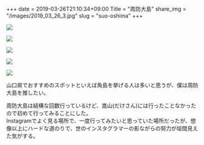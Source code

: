 +++
date  = 2019-03-26T21:10:34+09:00
Title = "周防大島"
share_img = "/images/2019_03_26_3.jpg"
slug = "suo-oshima"
+++

![](/images/2019_03_26_1.jpg)

![](/images/2019_03_26_2.jpg)

![](/images/2019_03_26_3.jpg)

![](/images/2019_03_26_4.jpg)

![](/images/2019_03_26_5.jpg)

山口県でおすすめのスポットといえば角島を挙げる人は多いと思うが、僕は周防大島を推したい。<br>

周防大島は結構な回数行っているけど、嵩山(だけさん)には行ったことなかったので初めて行ってみることにした。<br>
Instagramでよく見る場所で、一度行ってみたいと思っていた場所だったが、想像以上にハードな道のりで、世のインスタグラマーの影ながらの努力が垣間見えた気がする。
